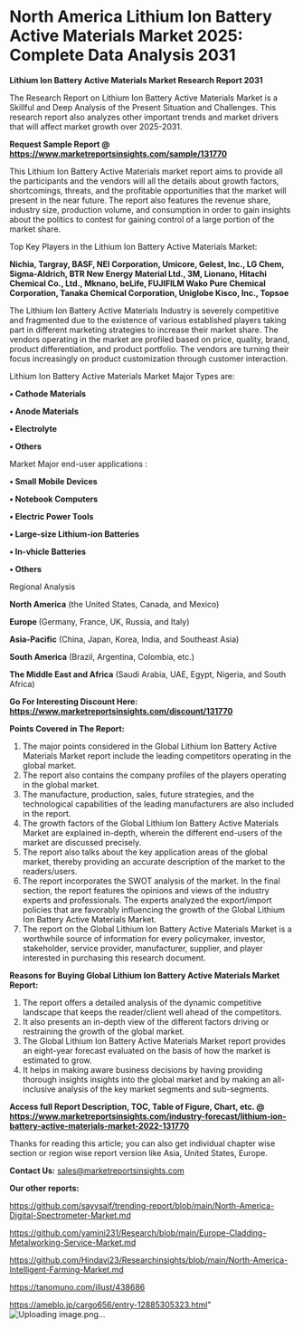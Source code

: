 # North America Lithium Ion Battery Active Materials Market 2025: Complete Data Analysis 2031

<strong>Lithium Ion Battery Active Materials Market Research Report 2031</strong>

The Research Report on Lithium Ion Battery Active Materials Market is a Skillful and Deep Analysis of the Present Situation and Challenges. This research report also analyzes other important trends and market drivers that will affect market growth over 2025-2031.

<strong>Request Sample Report @ <a href=https://www.marketreportsinsights.com/sample/131770>https://www.marketreportsinsights.com/sample/131770</a></strong>

This Lithium Ion Battery Active Materials market report aims to provide all the participants and the vendors will all the details about growth factors, shortcomings, threats, and the profitable opportunities that the market will present in the near future. The report also features the revenue share, industry size, production volume, and consumption in order to gain insights about the politics to contest for gaining control of a large portion of the market share.

Top Key Players in the Lithium Ion Battery Active Materials Market:

<strong>Nichia, Targray, BASF, NEI Corporation, Umicore, Gelest, Inc., LG Chem, Sigma-Aldrich, BTR New Energy Material Ltd., 3M, Lionano, Hitachi Chemical Co., Ltd., Mknano, beLife, FUJIFILM Wako Pure Chemical Corporation, Tanaka Chemical Corporation, Uniglobe Kisco, Inc., Topsoe</strong>

The Lithium Ion Battery Active Materials Industry is severely competitive and fragmented due to the existence of various established players taking part in different marketing strategies to increase their market share. The vendors operating in the market are profiled based on price, quality, brand, product differentiation, and product portfolio. The vendors are turning their focus increasingly on product customization through customer interaction.

Lithium Ion Battery Active Materials Market Major Types are:

<strong>• Cathode Materials

• Anode Materials

• Electrolyte

• Others</strong>

Market Major end-user applications :

<strong>• Small Mobile Devices

• Notebook Computers

• Electric Power Tools

• Large-size Lithium-ion Batteries

• In-vhicle Batteries

• Others</strong>

Regional Analysis

</u><strong><b>North America</b></strong> (the United States, Canada, and Mexico)

<strong><b>Europe </b></strong>(Germany, France, UK, Russia, and Italy)

<strong><b>Asia-Pacific</b></strong> (China, Japan, Korea, India, and Southeast Asia)

<strong><b>South America</b></strong> (Brazil, Argentina, Colombia, etc.)

<strong><b>The Middle East and Africa</b></strong> (Saudi Arabia, UAE, Egypt, Nigeria, and South Africa)

<strong>Go For Interesting Discount Here: <a href=https://www.marketreportsinsights.com/discount/131770>https://www.marketreportsinsights.com/discount/131770</a></strong>

<strong>Points Covered in The Report:</strong>
<ol>
  <li>The major points considered in the Global Lithium Ion Battery Active Materials Market report include the leading competitors operating in the global market.</li>
  <li>The report also contains the company profiles of the players operating in the global market.</li>
  <li>The manufacture, production, sales, future strategies, and the technological capabilities of the leading manufacturers are also included in the report.</li>
  <li>The growth factors of the Global Lithium Ion Battery Active Materials Market are explained in-depth, wherein the different end-users of the market are discussed precisely.</li>
  <li>The report also talks about the key application areas of the global market, thereby providing an accurate description of the market to the readers/users.</li>
  <li>The report incorporates the SWOT analysis of the market. In the final section, the report features the opinions and views of the industry experts and professionals. The experts analyzed the export/import policies that are favorably influencing the growth of the Global Lithium Ion Battery Active Materials Market.</li>
  <li>The report on the Global Lithium Ion Battery Active Materials Market is a worthwhile source of information for every policymaker, investor, stakeholder, service provider, manufacturer, supplier, and player interested in purchasing this research document.</li>
</ol>
<strong>Reasons for Buying Global Lithium Ion Battery Active Materials Market Report:</strong>

<ol>
  <li>The report offers a detailed analysis of the dynamic competitive landscape that keeps the reader/client well ahead of the competitors.</li>
  <li>It also presents an in-depth view of the different factors driving or restraining the growth of the global market.</li>
  <li>The Global Lithium Ion Battery Active Materials Market report provides an eight-year forecast evaluated on the basis of how the market is estimated to grow.</li>
  <li>It helps in making aware business decisions by having providing thorough insights insights into the global market and by making an all-inclusive analysis of the key market segments and sub-segments.</li>
</ol>
<strong>Access full Report Description, TOC, Table of Figure, Chart, etc. @ <a href=https://www.marketreportsinsights.com/industry-forecast/lithium-ion-battery-active-materials-market-2022-131770>https://www.marketreportsinsights.com/industry-forecast/lithium-ion-battery-active-materials-market-2022-131770</a></strong>


Thanks for reading this article; you can also get individual chapter wise section or region wise report version like Asia, United States, Europe.

<strong>Contact Us:</strong>
sales@marketreportsinsights.com

<strong>Our other reports:</strong>

<a href=https://github.com/sayysaif/trending-report/blob/main/North-America-Digital-Spectrometer-Market.md>https://github.com/sayysaif/trending-report/blob/main/North-America-Digital-Spectrometer-Market.md</a>

<a href=https://github.com/yamini231/Research/blob/main/Europe-Cladding-Metalworking-Service-Market.md>https://github.com/yamini231/Research/blob/main/Europe-Cladding-Metalworking-Service-Market.md</a>

<a href=https://github.com/Hindavi23/Researchinsights/blob/main/North-America-Intelligent-Farming-Market.md>https://github.com/Hindavi23/Researchinsights/blob/main/North-America-Intelligent-Farming-Market.md</a>

<a href=https://tanomuno.com/illust/438686>https://tanomuno.com/illust/438686</a>

<a href=https://ameblo.jp/cargo656/entry-12885305323.html>https://ameblo.jp/cargo656/entry-12885305323.html</a>"
![Uploading image.png…]()
